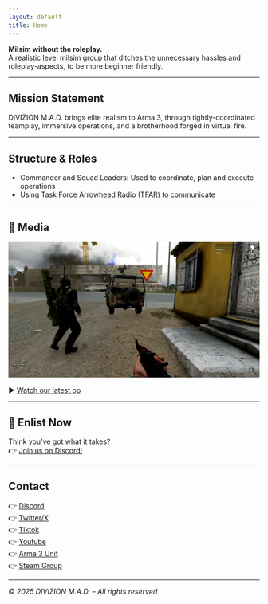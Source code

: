```yaml
---
layout: default
title: Home
---
```


**Milsim without the roleplay.**  
A realistic level milsim group that ditches the unnecessary hassles and roleplay-aspects, to be more beginner friendly. 

---

## Mission Statement
DIVIZION M.A.D. brings elite realism to Arma 3, through tightly-coordinated teamplay, immersive operations, and a brotherhood forged in virtual fire.

---

## Structure & Roles
- Commander and Squad Leaders: Used to coordinate, plan and execute operations  
- Using Task Force Arrowhead Radio (TFAR) to communicate

---

## 🎥 Media
![Arma 3 Op Screenshot](assets/images/arma-mad-screenshot.png)

▶️ [Watch our latest op](https://www.youtube.com/@DivizionM.A.D)

---

## 📝 Enlist Now
Think you’ve got what it takes?  
👉 [Join us on Discord!](https://discord.gg/tZ5FnVWxxM)

---

## Contact  
👉 [Discord](https://discord.gg/tZ5FnVWxxM)  
👉 [Twitter/X](https://x.com/DivizionMAD)  
👉 [Tiktok](https://www.tiktok.com/@sejosboys)  
👉 [Youtube](https://www.youtube.com/@DivizionM.A.D)  
👉 [Arma 3 Unit](https://units.arma3.com/unit/dmad)  
👉 [Steam Group](https://steamcommunity.com/groups/divizionmad)

---

_© 2025 DIVIZION M.A.D. – All rights reserved_
